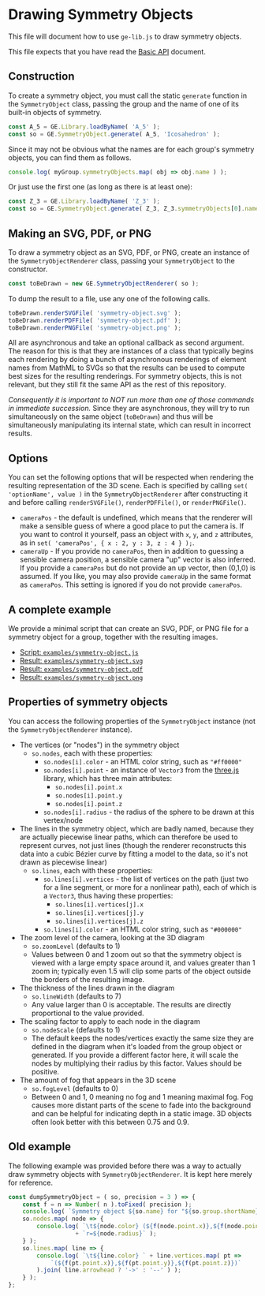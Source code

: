 
# Drawing Symmetry Objects

This file will document how to use `ge-lib.js` to draw symmetry objects.

This file expects that you have read the
[Basic API](basic-api.md) document.

## Construction

To create a symmetry object, you must call the static `generate` function in
the `SymmetryObject` class, passing the group and the name of one of its
built-in objects of symmetry.

```js
const A_5 = GE.Library.loadByName( 'A_5' );
const so = GE.SymmetryObject.generate( A_5, 'Icosahedron' );
```

Since it may not be obvious what the names are for each group's symmetry
objects, you can find them as follows.

```js
console.log( myGroup.symmetryObjects.map( obj => obj.name ) );
```

Or just use the first one (as long as there is at least one):

```js
const Z_3 = GE.Library.loadByName( 'Z_3' );
const so = GE.SymmetryObject.generate( Z_3, Z_3.symmetryObjects[0].name );
```

## Making an SVG, PDF, or PNG

To draw a symmetry object as an SVG, PDF, or PNG, create an instance of the
`SymmetryObjectRenderer` class, passing your `SymmetryObject` to the
constructor.

```js
const toBeDrawn = new GE.SymmetryObjectRenderer( so );
```

To dump the result to a file, use any one of the following calls.

```js
toBeDrawn.renderSVGFile( 'symmetry-object.svg' );
toBeDrawn.renderPDFFile( 'symmetry-object.pdf' );
toBeDrawn.renderPNGFile( 'symmetry-object.png' );
```

All are asynchronous and take an optional callback as second argument. The
reason for this is that they are instances of a class that typically begins
each rendering by doing a bunch of asynchronous renderings of element names
from MathML to SVGs so that the results can be used to compute best sizes
for the resulting renderings.  For symmetry objects, this is not relevant,
but they still fit the same API as the rest of this repository.

*Consequently it is important to NOT run more than one of those commands in
immediate succession.*  Since they are asynchronous, they will try to run
simultaneously on the same object (`toBeDrawn`) and thus will be
simultaneously manipulating its internal state, which can result in
incorrect results.

## Options

You can set the following options that will be respected when rendering the
resulting representation of the 3D scene.  Each is specified by calling
`set( 'optionName', value )` in the `SymmetryObjectRenderer` after
constructing it and before calling `renderSVGFile()`, `renderPDFFile()`, or
`renderPNGFile()`.

 * `cameraPos` - the default is undefined, which means that the renderer
   will make a sensible guess of where a good place to put the camera is.
   If you want to control it yourself, pass an object with `x`, `y`, and `z`
   attributes, as in `set( 'cameraPos', { x : 2, y : 3, z : 4 } );`.
 * `cameraUp` - If you provide no `cameraPos`, then in addition to guessing a
   sensible camera position, a sensible camera "up" vector is also inferred.
   If you provide a `cameraPos` but do not provide an up vector, then
   (0,1,0) is assumed.  If you like, you may also provide `cameraUp` in the
   same format as `cameraPos`.  This setting is ignored if you do not provide
   `cameraPos`.

## A complete example

We provide a minimal script that can create an SVG, PDF, or PNG file for a
symmetry object for a group, together with the resulting images.

 * [Script: `examples/symmetry-object.js`](../examples/symmetry-object.js)
 * [Result: `examples/symmetry-object.svg`](../examples/symmetry-object.svg)
 * [Result: `examples/symmetry-object.pdf`](../examples/symmetry-object.pdf)
 * [Result: `examples/symmetry-object.png`](../examples/symmetry-object.png)

## Properties of symmetry objects

You can access the following properties of the `SymmetryObject` instance
(not the `SymmetryObjectRenderer` instance).

 * The vertices (or "nodes") in the symmetry object
    * `so.nodes`, each with these properties:
       * `so.nodes[i].color` - an HTML color string, such as `"#ff0000"`
       * `so.nodes[i].point` - an instance of `Vector3` from the
         [three.js](https://threejs.org) library, which has three main
         attributes:
          * `so.nodes[i].point.x`
          * `so.nodes[i].point.y`
          * `so.nodes[i].point.z`
       * `so.nodes[i].radius` - the radius of the sphere to be drawn at
         this vertex/node
 * The lines in the symmetry object, which are badly named, because they
   are actually piecewise linear paths, which can therefore be used to
   represent curves, not just lines (though the renderer reconstructs
   this data into a cubic Bézier curve by fitting a model to the data,
   so it's not drawn as piecewise linear)
    * `so.lines`, each with these properties:
       * `so.lines[i].vertices` - the list of vertices on the path (just
         two for a line segment, or more for a nonlinear path), each of
         which is a `Vector3`, thus having these properties:
          * `so.lines[i].vertices[j].x`
          * `so.lines[i].vertices[j].y`
          * `so.lines[i].vertices[j].z`
       * `so.lines[i].color` - an HTML color string, such as `"#000000"`
 * The zoom level of the camera, looking at the 3D diagram
    * `so.zoomLevel` (defaults to 1)
    * Values between 0 and 1 zoom out so that the symmetry object is viewed
      with a large empty space around it, and values greater than 1 zoom
      in; typically even 1.5 will clip some parts of the object outside the
      borders of the resulting image.
 * The thickness of the lines drawn in the diagram
    * `so.lineWidth` (defaults to 7)
    *  Any value larger than 0 is acceptable.
       The results are directly proportional to the value provided.
 * The scaling factor to apply to each node in the diagram
    * `so.nodeScale` (defaults to 1)
    *  The default keeps the nodes/vertices exactly the same size they are
       defined in the diagram when it's loaded from the group object or
       generated.  If you provide a different factor here, it will scale the
       nodes by multiplying their radius by this factor.
       Values should be positive.
 * The amount of fog that appears in the 3D scene
    * `so.fogLevel` (defaults to 0)
    * Between 0 and 1, 0 meaning no fog and 1 meaning maximal fog.
      Fog causes more distant parts of the scene to fade into the background
      and can be helpful for indicating depth in a static image.
      3D objects often look better with this between 0.75 and 0.9.

## Old example

The following example was provided before there was a way to actually draw
symmetry objects with `SymmetryObjectRenderer`.  It is kept here merely for
reference.

```js
const dumpSymmetryObject = ( so, precision = 3 ) => {
    const f = n => Number( n ).toFixed( precision );
    console.log( `Symmetry object ${so.name} for "${so.group.shortName}":` );
    so.nodes.map( node => {
        console.log( `\t${node.color} (${f(node.point.x)},${f(node.point.y)},${f(node.point.z)}) `
                   + `r=${node.radius}` );
    } );
    so.lines.map( line => {
        console.log( `\t${line.color} ` + line.vertices.map( pt =>
            `(${f(pt.point.x)},${f(pt.point.y)},${f(pt.point.z)})`
        ).join( line.arrowhead ? '->' : '--' ) );
    } );
};
```
